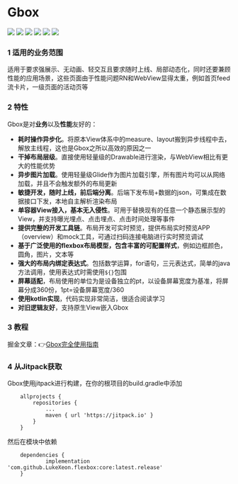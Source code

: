 # Gbox
![](https://img.shields.io/badge/language-kotlin-orange)
![](https://jitpack.io/v/LukeXeon/flexbox.svg)
![](https://img.shields.io/badge/platform-android-brightgreen)
![](https://img.shields.io/badge/doc-%E6%8E%98%E9%87%91-blue)
![](https://img.shields.io/badge/license-Apache%202.0-green)
![](https://img.shields.io/badge/organization-GCTA-blue)
### 1 适用的业务范围
适用于要求强展示、无动画、轻交互且要求随时上线、局部动态化，同时还要兼顾性能的应用场景，这些页面由于性能问题RN和WebView显得太重，例如首页feed流卡片，一级页面的活动页等
### 2 特性
Gbox是对**业务**以及**性能**友好的：
* **耗时操作异步化**。将原本View体系中的measure、layout搬到异步线程中去，解放主线程，这也是Gbox之所以高效的原因之一
* **干掉布局层级**。直接使用轻量级的Drawable进行渲染，与WebView相比有更大的性能优势
* **异步图片加载**。使用轻量级Glide作为图片加载引擎，所有图片均可以从网络加载，并且不会触发额外的布局更新
* **敏捷开发，随时上线，前后端分离**。后端下发布局+数据的json，可集成在数据接口下发，本地自主解析渲染布局
* **单容器View接入，基本无入侵性**。可用于替换现有的任意一个静态展示型的View，并支持曝光埋点、点击埋点、点击时间处理等事件
* **提供完整的开发工具链**。布局开发可实时预览，提供布局实时预览APP（overview）和mock工具，可通过扫码连接电脑进行实时预览调试
* **基于广泛使用的flexbox布局模型，包含丰富的可配置样式**，例如边框颜色，圆角，图片，文本等
* **强大的布局内绑定表达式**。包括数学运算，for语句，三元表达式，简单的java方法调用，使用表达式时需使用`${}`包围
* **屏幕适配**，布局使用的单位为是设备独立的pt，以设备屏幕宽度为基准，将屏幕分成360份，1pt=设备屏幕宽度/360
* **使用kotlin实现**，代码实现非常简洁，很适合阅读学习
* **对旧逻辑友好**，支持原生View嵌入Gbox
### 3 教程
掘金文章：👉[Gbox完全使用指南](https://juejin.im/post/5dbaceb5f265da4cf677b8c5)
### 4 从Jitpack获取
Gbox使用jitpack进行构建，在你的根项目的build.gradle中添加
```
	allprojects {
		repositories {
			...
			maven { url 'https://jitpack.io' }
		}
	}
```
然后在模块中依赖
```
	dependencies {
	        implementation 'com.github.LukeXeon.flexbox:core:latest.release'
	}
```
